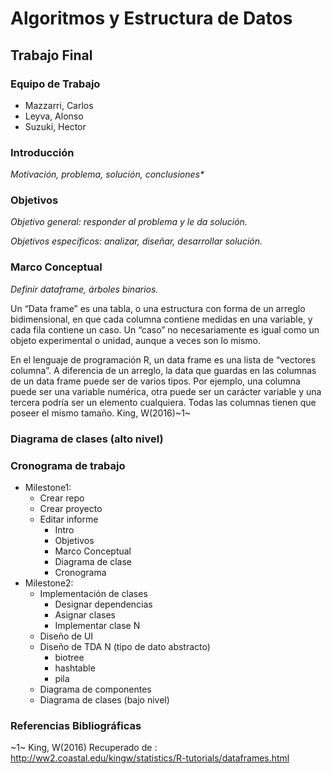 Algoritmos y Estructura de Datos
================================

Trabajo Final
-------------

### Equipo de Trabajo
* Mazzarri, Carlos
* Leyva, Alonso
* Suzuki, Hector

### Introducción

_Motivación, problema, solución, conclusiones*_

### Objetivos

_Objetivo general: responder al problema y le da solución._

_Objetivos específicos: analizar, diseñar, desarrollar solución._



### Marco Conceptual

_Definir dataframe, árboles binarios._

Un “Data frame” es una tabla, o una estructura con forma de un arreglo bidimensional, en que cada columna contiene medidas en una variable, y cada fila contiene un caso. Un “caso” no necesariamente es igual como un objeto experimental o unidad, aunque a veces son lo mismo. 

En el lenguaje de programación R, un data frame es una lista de “vectores columna”. A diferencia de un arreglo, la data que guardas en las columnas de un data frame puede ser de varios tipos. Por ejemplo, una columna puede ser una variable numérica, otra puede ser un carácter variable y una tercera podría ser un elemento cualquiera. Todas las columnas tienen que poseer el mismo tamaño. King, W(2016)~1~




### Diagrama de clases (alto nivel)



### Cronograma de trabajo

- Milestone1:
  - Crear repo
  - Crear proyecto
  - Editar informe
    - Intro
    - Objetivos
    - Marco Conceptual
    - Diagrama de clase
    - Cronograma
- Milestone2:
  - Implementación de clases
    - Designar dependencias
    - Asignar clases
    - Implementar clase N
  - Diseño de UI
  - Diseño de TDA N (tipo de dato abstracto)
    - biotree
    - hashtable
    - pila
  - Diagrama de componentes
  - Diagrama de clases (bajo nivel)
  
### Referencias Bibliográficas

~1~ King, W(2016) Recuperado de : http://ww2.coastal.edu/kingw/statistics/R-tutorials/dataframes.html
